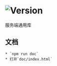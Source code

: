 # ![Version](https://img.shields.io/badge/version-14.197.65-green.svg)

服务端通用库

## 文档
    * `npm run doc`
    * 打开`doc/index.html`